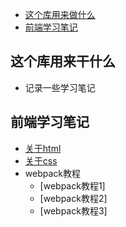 * [这个库用来做什么](#这个库用来干什么)
* [前端学习笔记](#前端学习笔记)

## 这个库用来干什么
- 记录一些学习笔记

## 前端学习笔记
  - [关于html](https://github.com/yangxiaopingios/study_web/issues/1)
  - [关于css](https://github.com/yangxiaopingios/study_web/issues/2)
  - webpack教程
    - [webpack教程1]
    - [webpack教程2]
    - [webpack教程3]




